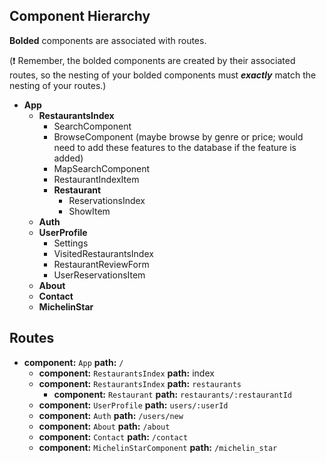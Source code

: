 ## Component Hierarchy

**Bolded** components are associated with routes.

(:exclamation: Remember, the bolded components are created by their
associated routes, so the nesting of your bolded components must
_**exactly**_ match the nesting of your routes.)

* **App**
  * **RestaurantsIndex**
    * SearchComponent
    * BrowseComponent (maybe browse by genre or price; would need to add these features to the database if the feature is added)
    * MapSearchComponent
    * RestaurantIndexItem
    * **Restaurant**
      * ReservationsIndex
      * ShowItem
  * **Auth**
  * **UserProfile**
    * Settings
    * VisitedRestaurantsIndex
    * RestaurantReviewForm
    * UserReservationsItem
  * **About**
  * **Contact**
  * **MichelinStar**

## Routes

* **component:** `App` **path:** `/`
  * **component:** `RestaurantsIndex` **path:** index
  * **component:** `RestaurantsIndex` **path:** `restaurants`
    * **component:** `Restaurant` **path:** `restaurants/:restaurantId`
  * **component:** `UserProfile` **path:** `users/:userId`
  * **component:** `Auth` **path:** `/users/new`
  * **component:** `About` **path:** `/about`
  * **component:** `Contact` **path:** `/contact`
  * **component:** `MichelinStarComponent` **path:** `/michelin_star`
